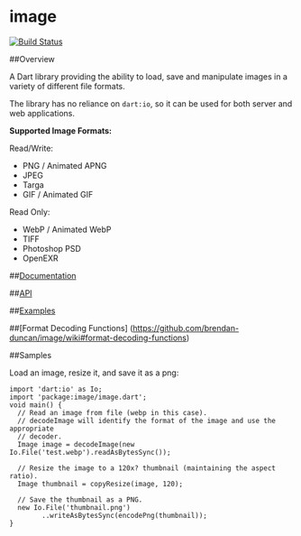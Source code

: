 # image

[![Build Status](https://drone.io/github.com/brendan-duncan/image/status.png)](https://drone.io/github.com/brendan-duncan/image/latest)

##Overview

A Dart library providing the ability to load, save and manipulate images in a variety of different file formats.

The library has no reliance on `dart:io`, so it can be used for both server and
web applications. 

**Supported Image Formats:**

Read/Write:

- PNG / Animated APNG
- JPEG
- Targa
- GIF / Animated GIF

Read Only:

- WebP / Animated WebP
- TIFF
- Photoshop PSD
- OpenEXR


##[Documentation](https://github.com/brendan-duncan/image/wiki)

##[API](http://brendan-duncan.github.io/#image/image)

##[Examples](https://github.com/brendan-duncan/image/wiki/Examples)

##[Format Decoding Functions] (https://github.com/brendan-duncan/image/wiki#format-decoding-functions)

##Samples

Load an image, resize it, and save it as a png:

    import 'dart:io' as Io;
    import 'package:image/image.dart';
    void main() {
      // Read an image from file (webp in this case).
      // decodeImage will identify the format of the image and use the appropriate
      // decoder.
      Image image = decodeImage(new Io.File('test.webp').readAsBytesSync());

      // Resize the image to a 120x? thumbnail (maintaining the aspect ratio).
      Image thumbnail = copyResize(image, 120);
    
      // Save the thumbnail as a PNG.
      new Io.File('thumbnail.png')
            ..writeAsBytesSync(encodePng(thumbnail));
    }

